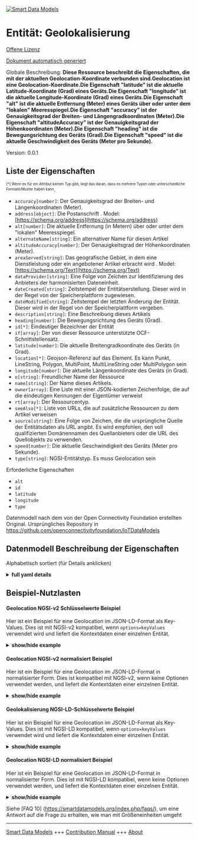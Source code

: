 <!-- 10-Header -->  
[![Smart Data Models](https://smartdatamodels.org/wp-content/uploads/2022/01/SmartDataModels_logo.png "Logo")](https://smartdatamodels.org)  
Entität: Geolokalisierung  
=========================<!-- /10-Header -->  
<!-- 15-License -->  
[Offene Lizenz](https://github.com/smart-data-models//dataModel.OCF/blob/master/Geolocation/LICENSE.md)  
[Dokument automatisch generiert](https://docs.google.com/presentation/d/e/2PACX-1vTs-Ng5dIAwkg91oTTUdt8ua7woBXhPnwavZ0FxgR8BsAI_Ek3C5q97Nd94HS8KhP-r_quD4H0fgyt3/pub?start=false&loop=false&delayms=3000#slide=id.gb715ace035_0_60)  
<!-- /15-License -->  
<!-- 20-Description -->  
Globale Beschreibung: **Diese Ressource beschreibt die Eigenschaften, die mit der aktuellen Geolocation-Koordinate verbunden sind.Geolocation ist eine Geolocation-Koordinate.Die Eigenschaft "latitude" ist die aktuelle Latitude-Koordinate (Grad) eines Geräts.Die Eigenschaft "longitude" ist die aktuelle Longitude-Koordinate (Grad) eines Geräts.Die Eigenschaft "alt" ist die aktuelle Entfernung (Meter) eines Geräts über oder unter dem "lokalen" Meeresspiegel.Die Eigenschaft "accuracy" ist der Genauigkeitsgrad der Breiten- und Längengradkoordinaten (Meter).Die Eigenschaft "altitudeAccuracy" ist der Genauigkeitsgrad der Höhenkoordinaten (Meter).Die Eigenschaft "heading" ist die Bewegungsrichtung des Geräts (Grad).Die Eigenschaft "speed" ist die aktuelle Geschwindigkeit des Geräts (Meter pro Sekunde).**  
Version: 0.0.1  
<!-- /20-Description -->  
<!-- 30-PropertiesList -->  

## Liste der Eigenschaften  

<sup><sub>[*] Wenn es für ein Attribut keinen Typ gibt, liegt das daran, dass es mehrere Typen oder unterschiedliche Formate/Muster haben kann</sub></sup>.  
- `accuracy[number]`: Der Genauigkeitsgrad der Breiten- und Längenkoordinaten (Meter).  - `address[object]`: Die Postanschrift  . Model: [https://schema.org/address](https://schema.org/address)- `alt[number]`: Die aktuelle Entfernung (in Metern) über oder unter dem "lokalen" Meeresspiegel.  - `alternateName[string]`: Ein alternativer Name für diesen Artikel  - `altitudeAccuracy[number]`: Der Genauigkeitsgrad der Höhenkoordinaten (Meter).  - `areaServed[string]`: Das geografische Gebiet, in dem eine Dienstleistung oder ein angebotener Artikel erbracht wird  . Model: [https://schema.org/Text](https://schema.org/Text)- `dataProvider[string]`: Eine Folge von Zeichen zur Identifizierung des Anbieters der harmonisierten Dateneinheit.  - `dateCreated[string]`: Zeitstempel der Entitätserstellung. Dieser wird in der Regel von der Speicherplattform zugewiesen.  - `dateModified[string]`: Zeitstempel der letzten Änderung der Entität. Dieser wird in der Regel von der Speicherplattform vergeben.  - `description[string]`: Eine Beschreibung dieses Artikels  - `heading[number]`: Die Bewegungsrichtung des Geräts (Grad).  - `id[*]`: Eindeutiger Bezeichner der Entität  - `if[array]`: Der von dieser Ressource unterstützte OCF-Schnittstellensatz.  - `latitude[number]`: Die aktuelle Breitengradkoordinate des Geräts (in Grad).  - `location[*]`: Geojson-Referenz auf das Element. Es kann Punkt, LineString, Polygon, MultiPoint, MultiLineString oder MultiPolygon sein  - `longitude[number]`: Die aktuelle Längenkoordinate des Geräts (in Grad).  - `n[string]`: Freundlicher Name der Ressource  - `name[string]`: Der Name dieses Artikels.  - `owner[array]`: Eine Liste mit einer JSON-kodierten Zeichenfolge, die auf die eindeutigen Kennungen der Eigentümer verweist  - `rt[array]`: Der Ressourcentyp.  - `seeAlso[*]`: Liste von URLs, die auf zusätzliche Ressourcen zu dem Artikel verweisen  - `source[string]`: Eine Folge von Zeichen, die die ursprüngliche Quelle der Entitätsdaten als URL angibt. Es wird empfohlen, den voll qualifizierten Domänennamen des Quellanbieters oder die URL des Quellobjekts zu verwenden.  - `speed[number]`: Die aktuelle Geschwindigkeit des Geräts (Meter pro Sekunde).  - `type[string]`: NGSI-Entitätstyp. Es muss Geolocation sein  <!-- /30-PropertiesList -->  
<!-- 35-RequiredProperties -->  
Erforderliche Eigenschaften  
- `alt`  - `id`  - `latitude`  - `longitude`  - `type`  <!-- /35-RequiredProperties -->  
<!-- 40-RequiredProperties -->  
Datenmodell nach dem von der Open Connectivity Foundation erstellten Original. Ursprüngliches Repository in https://github.com/openconnectivityfoundation/IoTDataModels  
<!-- /40-RequiredProperties -->  
<!-- 50-DataModelHeader -->  
## Datenmodell Beschreibung der Eigenschaften  
Alphabetisch sortiert (für Details anklicken)  
<!-- /50-DataModelHeader -->  
<!-- 60-ModelYaml -->  
<details><summary><strong>full yaml details</strong></summary>    
```yaml  
Geolocation:    
  description: 'This Resource describes the properties associated with the current geolocation coordinate.Geolocation is a geolocation coordinate data.The Property ''latitude'' is a device''s current Latitude coordinate (degrees).The Property ''longitude'' is a device''s current Longitude coordinate (degrees).The Property ''alt'' is a device''s current distance (metres) above or below ''local'' sea-level.The Property ''accuracy'' is the accuracy level of the latitude and longitude coordinates (metres).The Property ''altitudeAccuracy'' is the accuracy level of the altitude coordinates (metres).The Property ''heading'' is a direction of travel of device (degree).The Property ''speed'' is a device''s current velocity (metres per second).'    
  properties:    
    accuracy:    
      description: 'The accuracy level of the latitude and longitude coordinates (metres).'    
      minimum: 0    
      readOnly: true    
      type: number    
      x-ngsi:    
        type: Property    
    address:    
      description: 'The mailing address'    
      properties:    
        addressCountry:    
          description: 'Property. The country. For example, Spain. Model:''https://schema.org/addressCountry'''    
          type: string    
        addressLocality:    
          description: 'Property. The locality in which the street address is, and which is in the region. Model:''https://schema.org/addressLocality'''    
          type: string    
        addressRegion:    
          description: 'Property. The region in which the locality is, and which is in the country. Model:''https://schema.org/addressRegion'''    
          type: string    
        postOfficeBoxNumber:    
          description: 'Property. The post office box number for PO box addresses. For example, 03578. Model:''https://schema.org/postOfficeBoxNumber'''    
          type: string    
        postalCode:    
          description: 'Property. The postal code. For example, 24004. Model:''https://schema.org/https://schema.org/postalCode'''    
          type: string    
        streetAddress:    
          description: 'Property. The street address. Model:''https://schema.org/streetAddress'''    
          type: string    
      type: object    
      x-ngsi:    
        model: https://schema.org/address    
        type: Property    
    alt:    
      description: 'The current distance (metres) above or below ''local'' sea-level.'    
      readOnly: true    
      type: number    
      x-ngsi:    
        type: Property    
    alternateName:    
      description: 'An alternative name for this item'    
      type: string    
      x-ngsi:    
        type: Property    
    altitudeAccuracy:    
      description: 'The accuracy level of the altitude coordinates (metres).'    
      minimum: 0    
      readOnly: true    
      type: number    
      x-ngsi:    
        type: Property    
    areaServed:    
      description: 'The geographic area where a service or offered item is provided'    
      type: string    
      x-ngsi:    
        model: https://schema.org/Text    
        type: Property    
    dataProvider:    
      description: 'A sequence of characters identifying the provider of the harmonised data entity.'    
      type: string    
      x-ngsi:    
        type: Property    
    dateCreated:    
      description: 'Entity creation timestamp. This will usually be allocated by the storage platform.'    
      format: date-time    
      type: string    
      x-ngsi:    
        type: Property    
    dateModified:    
      description: 'Timestamp of the last modification of the entity. This will usually be allocated by the storage platform.'    
      format: date-time    
      type: string    
      x-ngsi:    
        type: Property    
    description:    
      description: 'A description of this item'    
      type: string    
      x-ngsi:    
        type: Property    
    heading:    
      description: 'The direction of travel of the Device (degree).'    
      maximum: 360    
      minimum: 0    
      readOnly: true    
      type: number    
      x-ngsi:    
        type: Property    
    id:    
      anyOf: &geolocation_-_properties_-_owner_-_items_-_anyof    
        - description: 'Property. Identifier format of any NGSI entity'    
          maxLength: 256    
          minLength: 1    
          pattern: ^[\w\-\.\{\}\$\+\*\[\]`|~^@!,:\\]+$    
          type: string    
        - description: 'Property. Identifier format of any NGSI entity'    
          format: uri    
          type: string    
      description: 'Unique identifier of the entity'    
      x-ngsi:    
        type: Property    
    if:    
      description: 'The OCF Interface set supported by this Resource.'    
      items:    
        enum:    
          - oic.if.s    
          - oic.if.baseline    
        type: string    
      minItems: 2    
      readOnly: true    
      type: array    
      uniqueItems: true    
      x-ngsi:    
        type: Property    
    latitude:    
      description: 'The Device''s Current Latitude coordinate (degrees).'    
      readOnly: true    
      type: number    
      x-ngsi:    
        type: Property    
    location:    
      description: 'Geojson reference to the item. It can be Point, LineString, Polygon, MultiPoint, MultiLineString or MultiPolygon'    
      oneOf:    
        - description: 'Geoproperty. Geojson reference to the item. Point'    
          properties:    
            bbox:    
              items:    
                type: number    
              minItems: 4    
              type: array    
            coordinates:    
              items:    
                type: number    
              minItems: 2    
              type: array    
            type:    
              enum:    
                - Point    
              type: string    
          required:    
            - type    
            - coordinates    
          title: 'GeoJSON Point'    
          type: object    
        - description: 'Geoproperty. Geojson reference to the item. LineString'    
          properties:    
            bbox:    
              items:    
                type: number    
              minItems: 4    
              type: array    
            coordinates:    
              items:    
                items:    
                  type: number    
                minItems: 2    
                type: array    
              minItems: 2    
              type: array    
            type:    
              enum:    
                - LineString    
              type: string    
          required:    
            - type    
            - coordinates    
          title: 'GeoJSON LineString'    
          type: object    
        - description: 'Geoproperty. Geojson reference to the item. Polygon'    
          properties:    
            bbox:    
              items:    
                type: number    
              minItems: 4    
              type: array    
            coordinates:    
              items:    
                items:    
                  items:    
                    type: number    
                  minItems: 2    
                  type: array    
                minItems: 4    
                type: array    
              type: array    
            type:    
              enum:    
                - Polygon    
              type: string    
          required:    
            - type    
            - coordinates    
          title: 'GeoJSON Polygon'    
          type: object    
        - description: 'Geoproperty. Geojson reference to the item. MultiPoint'    
          properties:    
            bbox:    
              items:    
                type: number    
              minItems: 4    
              type: array    
            coordinates:    
              items:    
                items:    
                  type: number    
                minItems: 2    
                type: array    
              type: array    
            type:    
              enum:    
                - MultiPoint    
              type: string    
          required:    
            - type    
            - coordinates    
          title: 'GeoJSON MultiPoint'    
          type: object    
        - description: 'Geoproperty. Geojson reference to the item. MultiLineString'    
          properties:    
            bbox:    
              items:    
                type: number    
              minItems: 4    
              type: array    
            coordinates:    
              items:    
                items:    
                  items:    
                    type: number    
                  minItems: 2    
                  type: array    
                minItems: 2    
                type: array    
              type: array    
            type:    
              enum:    
                - MultiLineString    
              type: string    
          required:    
            - type    
            - coordinates    
          title: 'GeoJSON MultiLineString'    
          type: object    
        - description: 'Geoproperty. Geojson reference to the item. MultiLineString'    
          properties:    
            bbox:    
              items:    
                type: number    
              minItems: 4    
              type: array    
            coordinates:    
              items:    
                items:    
                  items:    
                    items:    
                      type: number    
                    minItems: 2    
                    type: array    
                  minItems: 4    
                  type: array    
                type: array    
              type: array    
            type:    
              enum:    
                - MultiPolygon    
              type: string    
          required:    
            - type    
            - coordinates    
          title: 'GeoJSON MultiPolygon'    
          type: object    
      x-ngsi:    
        type: Geoproperty    
    longitude:    
      description: 'The Device''s Current Longitude coordinate (degrees).'    
      readOnly: true    
      type: number    
      x-ngsi:    
        type: Property    
    n:    
      description: 'Friendly name of the Resource'    
      maxLength: 64    
      readOnly: true    
      type: string    
      x-ngsi:    
        type: Property    
    name:    
      description: 'The name of this item.'    
      type: string    
      x-ngsi:    
        type: Property    
    owner:    
      description: 'A List containing a JSON encoded sequence of characters referencing the unique Ids of the owner(s)'    
      items:    
        anyOf: *geolocation_-_properties_-_owner_-_items_-_anyof    
        description: 'Property. Unique identifier of the entity'    
      type: array    
      x-ngsi:    
        type: Property    
    rt:    
      description: 'The Resource Type.'    
      items:    
        enum:    
          - oic.r.sensor.geolocation    
        maxLength: 64    
        type: string    
      minItems: 1    
      readOnly: true    
      type: array    
      uniqueItems: true    
      x-ngsi:    
        type: Property    
    seeAlso:    
      description: 'list of uri pointing to additional resources about the item'    
      oneOf:    
        - items:    
            format: uri    
            type: string    
          minItems: 1    
          type: array    
        - format: uri    
          type: string    
      x-ngsi:    
        type: Property    
    source:    
      description: 'A sequence of characters giving the original source of the entity data as a URL. Recommended to be the fully qualified domain name of the source provider, or the URL to the source object.'    
      type: string    
      x-ngsi:    
        type: Property    
    speed:    
      description: 'The Device''s current velocity (metres per second).'    
      minimum: 0    
      readOnly: true    
      type: number    
      x-ngsi:    
        type: Property    
    type:    
      description: 'NGSI entity type. It has to be Geolocation'    
      enum:    
        - Geolocation    
      type: string    
      x-ngsi:    
        type: Property    
  required:    
    - latitude    
    - longitude    
    - alt    
    - id    
    - type    
  type: object    
  x-derived-from: https://raw.githubusercontent.com/openconnectivityfoundation/IoTDataModels/master/GeolocationResURI.swagger.json    
  x-disclaimer: 'Redistribution and use in source and binary forms, with or without modification, are permitted  provided that the license conditions are met. Copyleft (c) 2021 Contributors to Smart Data Models Program'    
  x-license-url: https://github.com/smart-data-models/dataModel.OCF/blob/master/Geolocation/LICENSE.md    
  x-model-schema: https://smart-data-models.github.io/dataModel.OCF/Geolocation/schema.json    
  x-model-tags: OCF    
  x-version: 0.0.1    
```  
</details>    
<!-- /60-ModelYaml -->  
<!-- 70-MiddleNotes -->  
<!-- /70-MiddleNotes -->  
<!-- 80-Examples -->  
## Beispiel-Nutzlasten  
#### Geolocation NGSI-v2 Schlüsselwerte Beispiel  
Hier ist ein Beispiel für eine Geolocation im JSON-LD-Format als Key-Values. Dies ist mit NGSI-v2 kompatibel, wenn `options=keyValues` verwendet wird und liefert die Kontextdaten einer einzelnen Entität.  
<details><summary><strong>show/hide example</strong></summary>    
```json  
{  
  "id": "urn:ngsi-ld:Geolocation:id:BEHA:68562233",  
  "dateCreated": "2009-08-09T05:45:27Z",  
  "dateModified": "1984-10-08T22:22:35Z",  
  "source": "Cover alone Congress station sense able. Summer court recognize yes. Foreign operation Mrs system.",  
  "name": "Cut recently stand test third. Least similar end speech author Congress young.",  
  "alternateName": "Cup above final indicate father. Each million letter just organization east.",  
  "description": "Structure bed per season score organization significant. Reality out stock bad south care.",  
  "dataProvider": "Understand production past list information career. Head wall edge build theory design. She building news could hotel. Rest series sound free want series could.",  
  "owner": [  
    "urn:ngsi-ld:Geolocation:items:XHMM:99523747",  
    "urn:ngsi-ld:Geolocation:items:WXXZ:02303430"  
  ],  
  "seeAlso": [  
    "urn:ngsi-ld:Geolocation:items:KFQI:84642992",  
    "urn:ngsi-ld:Geolocation:items:DIMR:65496779"  
  ],  
  "location": {  
    "type": "Point",  
    "coordinates": [  
      -56.856346,  
      153.530621  
    ]  
  },  
  "address": {  
    "streetAddress": "Begin discuss language table. Bar might likely find interview herself think.",  
    "addressLocality": "Bed give create window blue. Project tend put must himself try. Pretty season my system.",  
    "addressRegion": "Reduce give information successful woman. Boy accept though mother year. Great hotel war home two official.",  
    "addressCountry": "Blood reality other during recognize miss task name. Discuss those she expect reduce agreement benefit.",  
    "postalCode": "Base happen age nature produce traditional floor. Build couple administration cell happen. Compare focus billion man increase nature phone.",  
    "postOfficeBoxNumber": "Significant poor central business. Be page ahead amount civil chance upon. Future once some none seek. Win blue a since sing leg."  
  },  
  "areaServed": "Local audience offer firm section whether way. Rest recognize worry become bill just.",  
  "rt": [  
    "oic.r.sensor.geolocation",  
    "oic.r.sensor.geolocation"  
  ],  
  "longitude": {  
    "type": "Property",  
    "value": 65.0  
  },  
  "heading": {  
    "type": "Property",  
    "value": 0.3  
  },  
  "latitude": {  
    "type": "Property",  
    "value": 749.4  
  },  
  "altitudeAccuracy": {  
    "type": "Property",  
    "value": 870.8  
  },  
  "alt": {  
    "type": "Property",  
    "value": 488.6  
  },  
  "accuracy": {  
    "type": "Property",  
    "value": 660.8  
  },  
  "speed": {  
    "type": "Property",  
    "value": 63.3  
  },  
  "n": "East story TV end official relate. Image help significant particularly wall.",  
  "if": [  
    "oic.if.baseline",  
    "oic.if.s"  
  ],  
  "type": "Geolocation"  
}  
```  
</details>  
#### Geolocation NGSI-v2 normalisiert Beispiel  
Hier ist ein Beispiel für eine Geolocation im JSON-LD-Format in normalisierter Form. Dies ist kompatibel mit NGSI-v2, wenn keine Optionen verwendet werden, und liefert die Kontextdaten einer einzelnen Entität.  
<details><summary><strong>show/hide example</strong></summary>    
```json  
{  
  "id": {  
    "type": "string",  
    "value": "urn:ngsi-ld:Geolocation:id:BEHA:68562233"  
  },  
  "dateCreated": {  
    "format": "date-time",  
    "type": "string",  
    "value": "2009-08-09T05:45:27Z"  
  },  
  "dateModified": {  
    "format": "date-time",  
    "type": "string",  
    "value": "1984-10-08T22:22:35Z"  
  },  
  "source": {  
    "type": "string",  
    "value": "Cover alone Congress station sense able. Summer court recognize yes. Foreign operation Mrs system."  
  },  
  "name": {  
    "type": "string",  
    "value": "Cut recently stand test third. Least similar end speech author Congress young."  
  },  
  "alternateName": {  
    "type": "string",  
    "value": "Cup above final indicate father. Each million letter just organization east."  
  },  
  "description": {  
    "type": "string",  
    "value": "Structure bed per season score organization significant. Reality out stock bad south care."  
  },  
  "dataProvider": {  
    "type": "string",  
    "value": "Understand production past list information career. Head wall edge build theory design. She building news could hotel. Rest series sound free want series could."  
  },  
  "owner": {  
    "type": "array",  
    "value": [  
      "urn:ngsi-ld:Geolocation:items:XHMM:99523747",  
      "urn:ngsi-ld:Geolocation:items:WXXZ:02303430"  
    ]  
  },  
  "seeAlso": {  
    "type": "array",  
    "value": [  
      "urn:ngsi-ld:Geolocation:items:KFQI:84642992",  
      "urn:ngsi-ld:Geolocation:items:DIMR:65496779"  
    ]  
  },  
  "location": {  
    "type": "object",  
    "value": {  
      "type": "Point",  
      "coordinates": [  
        -56.856346,  
        153.530621  
      ]  
    }  
  },  
  "address": {  
    "type": "object",  
    "value": {  
      "streetAddress": "Begin discuss language table. Bar might likely find interview herself think.",  
      "addressLocality": "Bed give create window blue. Project tend put must himself try. Pretty season my system.",  
      "addressRegion": "Reduce give information successful woman. Boy accept though mother year. Great hotel war home two official.",  
      "addressCountry": "Blood reality other during recognize miss task name. Discuss those she expect reduce agreement benefit.",  
      "postalCode": "Base happen age nature produce traditional floor. Build couple administration cell happen. Compare focus billion man increase nature phone.",  
      "postOfficeBoxNumber": "Significant poor central business. Be page ahead amount civil chance upon. Future once some none seek. Win blue a since sing leg."  
    }  
  },  
  "areaServed": {  
    "type": "string",  
    "value": "Local audience offer firm section whether way. Rest recognize worry become bill just."  
  },  
  "rt": {  
    "type": "array",  
    "value": [  
      "oic.r.sensor.geolocation",  
      "oic.r.sensor.geolocation"  
    ]  
  },  
  "longitude": {  
    "type": "object",  
    "value": {  
      "type": "Property",  
      "value": 65.0  
    }  
  },  
  "heading": {  
    "type": "object",  
    "value": {  
      "type": "Property",  
      "value": 0.3  
    }  
  },  
  "latitude": {  
    "type": "object",  
    "value": {  
      "type": "Property",  
      "value": 749.4  
    }  
  },  
  "altitudeAccuracy": {  
    "type": "object",  
    "value": {  
      "type": "Property",  
      "value": 870.8  
    }  
  },  
  "alt": {  
    "type": "object",  
    "value": {  
      "type": "Property",  
      "value": 488.6  
    }  
  },  
  "accuracy": {  
    "type": "object",  
    "value": {  
      "type": "Property",  
      "value": 660.8  
    }  
  },  
  "speed": {  
    "type": "object",  
    "value": {  
      "type": "Property",  
      "value": 63.3  
    }  
  },  
  "n": {  
    "type": "string",  
    "value": "East story TV end official relate. Image help significant particularly wall."  
  },  
  "if": {  
    "type": "array",  
    "value": [  
      "oic.if.baseline",  
      "oic.if.s"  
    ]  
  },  
  "type": {  
    "type": "string",  
    "value": "Geolocation"  
  }  
}  
```  
</details>  
#### Geolokalisierung NGSI-LD-Schlüsselwerte Beispiel  
Hier ist ein Beispiel für eine Geolocation im JSON-LD-Format als Key-Values. Dies ist mit NGSI-LD kompatibel, wenn `options=keyValues` verwendet wird und liefert die Kontextdaten einer einzelnen Entität.  
<details><summary><strong>show/hide example</strong></summary>    
```json  
{  
    "id": "urn:ngsi-ld:Geolocation:id:BEHA:68562233",  
    "dateCreated": "2009-08-09T05:45:27Z",  
    "dateModified": "1984-10-08T22:22:35Z",  
    "source": "Cover alone Congress station sense able. Summer court recognize yes. Foreign operation Mrs system.",  
    "name": "Cut recently stand test third. Least similar end speech author Congress young.",  
    "alternateName": "Cup above final indicate father. Each million letter just organization east.",  
    "description": "Structure bed per season score organization significant. Reality out stock bad south care.",  
    "dataProvider": "Understand production past list information career. Head wall edge build theory design. She building news could hotel. Rest series sound free want series could.",  
    "owner": [  
        "urn:ngsi-ld:Geolocation:items:XHMM:99523747",  
        "urn:ngsi-ld:Geolocation:items:WXXZ:02303430"  
    ],  
    "seeAlso": [  
        "urn:ngsi-ld:Geolocation:items:KFQI:84642992",  
        "urn:ngsi-ld:Geolocation:items:DIMR:65496779"  
    ],  
    "location": {  
        "type": "Point",  
        "coordinates": [  
            -56.856346,  
            153.530621  
        ]  
    },  
    "address": {  
        "streetAddress": "Begin discuss language table. Bar might likely find interview herself think.",  
        "addressLocality": "Bed give create window blue. Project tend put must himself try. Pretty season my system.",  
        "addressRegion": "Reduce give information successful woman. Boy accept though mother year. Great hotel war home two official.",  
        "addressCountry": "Blood reality other during recognize miss task name. Discuss those she expect reduce agreement benefit.",  
        "postalCode": "Base happen age nature produce traditional floor. Build couple administration cell happen. Compare focus billion man increase nature phone.",  
        "postOfficeBoxNumber": "Significant poor central business. Be page ahead amount civil chance upon. Future once some none seek. Win blue a since sing leg."  
    },  
    "areaServed": "Local audience offer firm section whether way. Rest recognize worry become bill just.",  
    "rt": [  
        "oic.r.sensor.geolocation",  
        "oic.r.sensor.geolocation"  
    ],  
    "longitude": {  
        "type": "Property",  
        "value": 65.0  
    },  
    "heading": {  
        "type": "Property",  
        "value": 0.3  
    },  
    "latitude": {  
        "type": "Property",  
        "value": 749.4  
    },  
    "altitudeAccuracy": {  
        "type": "Property",  
        "value": 870.8  
    },  
    "alt": {  
        "type": "Property",  
        "value": 488.6  
    },  
    "accuracy": {  
        "type": "Property",  
        "value": 660.8  
    },  
    "speed": {  
        "type": "Property",  
        "value": 63.3  
    },  
    "n": "East story TV end official relate. Image help significant particularly wall.",  
    "if": [  
        "oic.if.baseline",  
        "oic.if.s"  
    ],  
    "type": "Geolocation",  
    "@context": [  
        "https://smartdatamodels.org/context.jsonld",  
        "https://raw.githubusercontent.com/smart-data-models/dataModel.OCF/master/context.jsonld"  
    ]  
}  
```  
</details>  
#### Geolocation NGSI-LD normalisiert Beispiel  
Hier ist ein Beispiel für eine Geolocation im JSON-LD-Format in normalisierter Form. Dies ist mit NGSI-LD kompatibel, wenn keine Optionen verwendet werden, und liefert die Kontextdaten einer einzelnen Entität.  
<details><summary><strong>show/hide example</strong></summary>    
```json  
{  
    "id": "urn:ngsi-ld:Geolocation:id:GSZV:79226802",  
    "dateCreated": {  
        "type": "Property",  
        "value": {  
            "@type": "DateTime",  
            "@value": "1988-11-27T04:38:06Z"  
        }  
    },  
    "dateModified": {  
        "type": "Property",  
        "value": {  
            "@type": "DateTime",  
            "@value": "1988-11-11T00:10:18Z"  
        }  
    },  
    "source": {  
        "type": "Property",  
        "value": "Develop three cell take hard design. Door behavior once. Second prove father likely economy begin interview. Argue staff value."  
    },  
    "name": {  
        "type": "Property",  
        "value": "Friend young have clearly. Then before wife like. Black join also pressure administration. Choose executive past century hot four music various."  
    },  
    "alternateName": {  
        "type": "Property",  
        "value": "Magazine rather two share section. Teach build size food quickly group."  
    },  
    "description": {  
        "type": "Property",  
        "value": "News main according always. Strategy difference throughout factor enough."  
    },  
    "dataProvider": {  
        "type": "Property",  
        "value": "Sell along ground look window forget. Class which result enter type organization interview him. Smile student oil."  
    },  
    "owner": {  
        "type": "Property",  
        "value": [  
            "urn:ngsi-ld:Geolocation:items:HLNO:95575236",  
            "urn:ngsi-ld:Geolocation:items:MFNZ:26753486"  
        ]  
    },  
    "seeAlso": {  
        "type": "Property",  
        "value": [  
            "urn:ngsi-ld:Geolocation:items:OAET:30926469"  
        ]  
    },  
    "location": {  
        "type": "Property",  
        "value": {  
            "type": "Point",  
            "coordinates": [  
                50.524751,  
                -158.916106  
            ]  
        }  
    },  
    "address": {  
        "type": "Property",  
        "value": {  
            "streetAddress": "Vote area ability support growth give black what. Course either garden should. Rise when huge sometimes director production newspaper.",  
            "addressLocality": "Low process crime floor development resource. Bring east different view could.",  
            "addressRegion": "Someone thing television environmental more member bar list. Successful beyond she best.",  
            "addressCountry": "Office item cultural factor I month. Student policy have.",  
            "postalCode": "Experience really add long better college food. Campaign fight reason add. Past lead actually author under.",  
            "postOfficeBoxNumber": "Race shake its money."  
        }  
    },  
    "areaServed": {  
        "type": "Property",  
        "value": "Imagine hotel close some prepare force find glass. Develop to nature professor weight senior."  
    },  
    "rt": {  
        "type": "Property",  
        "value": [  
            "oic.r.sensor.geolocation"  
        ]  
    },  
    "longitude": {  
        "type": "Property",  
        "value": 166.3  
    },  
    "heading": {  
        "type": "Property",  
        "value": 348.5  
    },  
    "latitude": {  
        "type": "Property",  
        "value": 935.3  
    },  
    "altitudeAccuracy": {  
        "type": "Property",  
        "value": 319.9  
    },  
    "alt": {  
        "type": "Property",  
        "value": 418.0  
    },  
    "accuracy": {  
        "type": "Property",  
        "value": 388.1  
    },  
    "speed": {  
        "type": "Property",  
        "value": 300.2  
    },  
    "n": {  
        "type": "Property",  
        "value": "Task type road every wide well. Decide bag care public."  
    },  
    "if": {  
        "type": "Property",  
        "value": [  
            "oic.if.baseline",  
            "oic.if.s"  
        ]  
    },  
    "type": "Geolocation",  
    "@context": [  
        "https://smartdatamodels.org/context.jsonld",  
        "https://raw.githubusercontent.com/smart-data-models/dataModel.OCF/master/context.jsonld"  
    ]  
}  
```  
</details><!-- /80-Examples -->  
<!-- 90-FooterNotes -->  
<!-- /90-FooterNotes -->  
<!-- 95-Units -->  
Siehe [FAQ 10] (https://smartdatamodels.org/index.php/faqs/), um eine Antwort auf die Frage zu erhalten, wie man mit Größeneinheiten umgeht  
<!-- /95-Units -->  
<!-- 97-LastFooter -->  
---  
[Smart Data Models](https://smartdatamodels.org) +++ [Contribution Manual](https://bit.ly/contribution_manual) +++ [About](https://bit.ly/Introduction_SDM)<!-- /97-LastFooter -->  
